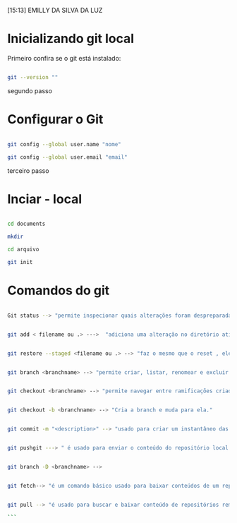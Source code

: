 [15:13] EMILLY DA SILVA DA LUZ

# Inicializando git local




Primeiro confira se o git está instalado:




```bash

git --version ""

```




segundo passo




# Configurar o Git




```bash

git config --global user.name "nome"

git config --global user.email "email"

```

terceiro passo




# Inciar - local




```bash

cd documents

mkdir

cd arquivo

git init

```




# Comandos do git

 ```bash

 Git status --> "permite inspecionar quais alterações foram despreparadas, quais não foram e quais arquivos não estão sendo monitorados pelo Git."

 ````

 ````bash

 git add < filename ou .> --->  "adiciona uma alteração no diretório ativo à área de staging.diz ao Git que você quer incluir atualizações a um arquivo específico no próximo commit."

 ````

 ````bash

git restore --staged <filename ou .> --> "faz o mesmo que o reset , ele apenas vai fazer com que o HEAD aponte para o último commit, ou seja vai remover o arquivo com mudanças da área de stage."

````

````bash

git branch <branchname> --> "permite criar, listar, renomear e excluir ramificações. Ele não permite alternar entre as ramificações ou reunir um histórico bifurcado de novo."

````

````bash

git checkout <branchname> --> "permite navegar entre ramificações criadas pelo git branch . A verificação de uma ramificação atualiza os arquivos no diretório atual para que fique igual à versão armazenada nessa ramificação e diz ao Git para gravar todos os novos commits nessa ramificação."

````

````bash

git checkout -b <branchname> --> "Cria a branch e muda para ela."

````

````bash

git commit -m "<description>" --> "usado para criar um instantâneo das alterações preparadas em um cronograma de um histórico de projetos do Git."

````

````bash

git pushgit ---> " é usado para enviar o conteúdo do repositório local para um repositório remoto"

````

````bash

git branch -D <branchname> -->

````

````bash

git fetch--> "é um comando básico usado para baixar conteúdos de um repositório remoto. O git fetch é usado em conjunto com git remote , git branch , git checkout e git reset para atualizar um repositório local ao estado de um remoto."

````

````bash

git pull --> "é usado para buscar e baixar conteúdo de repositórios remotos e fazer a atualização imediata ao repositório local para que os conteúdos sejam iguais. Fazer o merge de alterações upstream remotas no repositório local é algo comum em fluxos de trabalho de colaboração baseados em Git."

```


